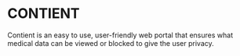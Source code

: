 # CONTIENT
Contient is an easy to use, user-friendly web portal that ensures what medical data can be viewed or blocked to give the user privacy.
